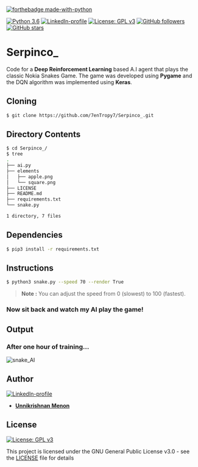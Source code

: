 [![forthebadge made-with-python](http://ForTheBadge.com/images/badges/made-with-python.svg)](https://www.python.org/)

[![Python 3.6](https://img.shields.io/badge/python-3.6-teal.svg)](https://www.python.org/downloads/release/python-360/) [![LinkedIn-profile](https://img.shields.io/badge/LinkedIn-Unnikrishnan-blue.svg)](https://www.linkedin.com/in/unnikrishnan-menon-aa013415a/) [![License: GPL v3](https://img.shields.io/badge/License-GPLv3-green.svg)](https://www.gnu.org/licenses/gpl-3.0) [![GitHub followers](https://img.shields.io/github/followers/7enTropy7?label=Follow&style=social)](https://github.com/7enTropy7?tab=followers) [![GitHub stars](https://img.shields.io/github/stars/7enTropy7/Serpinco_.svg?style=social&label=Star&maxAge=2592000)](https://GitHub.com/7enTropy7/Serpinco_/stargazers/)

# Serpinco_

Code for a **Deep Reinforcement Learning** based A.I agent that plays the classic Nokia Snakes Game.
The game was developed using **Pygame** and the DQN algorithm was implemented using **Keras**. 

## Cloning
```bash
$ git clone https://github.com/7enTropy7/Serpinco_.git
```
## Directory Contents
```bash
$ cd Serpinco_/
$ tree
.
├── ai.py
├── elements
│   ├── apple.png
│   └── square.png
├── LICENSE
├── README.md
├── requirements.txt
└── snake.py

1 directory, 7 files
```

## Dependencies
```bash
$ pip3 install -r requirements.txt
```

## Instructions
```bash
$ python3 snake.py --speed 70 --render True
```

> **Note :** You can adjust the speed from 0  (slowest) to 100 (fastest).

### Now sit back and watch my AI play the game!
## Output 
### After one hour of training...

![snake_AI](https://user-images.githubusercontent.com/36446402/59549759-f5dc8800-8f7f-11e9-9059-f768c94295d0.gif)

## Author
[![LinkedIn-profile](https://img.shields.io/badge/LinkedIn-Profile-teal.svg)](https://www.linkedin.com/in/unnikrishnan-menon-aa013415a/)
* [**Unnikrishnan Menon**](https://github.com/7enTropy7) 

## License

[![License: GPL v3](https://img.shields.io/badge/License-GPLv3-blue.svg)](https://www.gnu.org/licenses/gpl-3.0)

This project is licensed under the GNU General Public License v3.0 - see the [LICENSE](LICENSE) file for details
